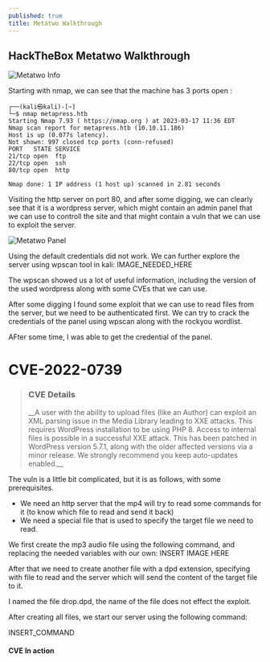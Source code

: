 ```yaml
---
published: true
title: Metatwo Walkthrough
---
```

## HackTheBox Metatwo Walkthrough

![Metatwo Info]({{site.baseurl}}/images/metatwo_info.jpg)


Starting with nmap, we can see that the machine has 3 ports open :


```
┌──(kali㉿kali)-[~]
└─$ nmap metapress.htb    
Starting Nmap 7.93 ( https://nmap.org ) at 2023-03-17 11:36 EDT
Nmap scan report for metapress.htb (10.10.11.186)
Host is up (0.077s latency).
Not shown: 997 closed tcp ports (conn-refused)
PORT   STATE SERVICE
21/tcp open  ftp
22/tcp open  ssh
80/tcp open  http

Nmap done: 1 IP address (1 host up) scanned in 2.81 seconds

```
Visiting the http server on port 80, and after some digging, we can clearly see that it is a wordpress server, which might contain an admin panel that we can use to controll the site and that might contain a vuln that we can use to exploit the server.

![Metatwo Panel]({{site.baseurl}}/_posts/metatwo/panel.jpg)

Using the default credentials did not work. We can further explore the server using wpscan tool in kali:
IMAGE_NEEDED_HERE

The wpscan showed us a lot of useful information, including the version of the used wordpress along with some CVEs that we can use.

After some digging I found some exploit that we can use to read files from the server, but we need to be authenticated first. We can try to crack the credentials of the panel using wpscan along with the rockyou wordlist.

AFter some time, I was able to get the credential of the panel.

# ****CVE-2022-0739****


> <h3>CVE Details</h3>
> __A user with the ability to upload files (like an Author) can exploit an XML parsing issue in the Media Library leading to XXE attacks. This requires WordPress installation to be using PHP 8. Access to internal files is possible in a successful XXE attack. This has been patched in WordPress version 5.7.1, along with the older affected versions via a minor release. We strongly recommend you keep auto-updates enabled.__


The vuln is a little bit complicated, but it is as follows, with some prerequisites.

- We need an http server that the mp4 will try to read some commands for it (to know which file to read and send it back)
- We need a special file that is used to specify the target file we need to read.

We first create the mp3 audio file using the following command, and replacing the needed variables with our own:
INSERT IMAGE HERE

After that we need to create another file with a dpd extension, specifying with file to read and the server which will send the content of the target file to it.

I named the file drop.dpd, the name of the file does not effect the exploit.

After creating all files, we start our server using the following command:

INSERT_COMMAND

#### CVE In action
